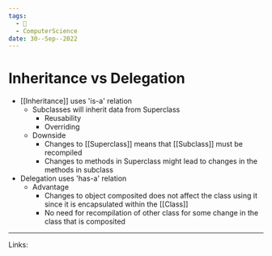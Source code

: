 ```yaml
---
tags:
  - 🌱
  - ComputerScience 
date: 30--Sep--2022
---
```


# Inheritance vs Delegation

- [[Inheritance]] uses 'is-a' relation
    - Subclasses will inherit data from Superclass
        - Reusability
        - Overriding
    - Downside
        - Changes to [[Superclass]] means that [[Subclass]] must be recompiled
        - Changes to methods in Superclass might lead to changes in the methods in subclass
- Delegation uses 'has-a' relation
    - Advantage
        - Changes to object composited does not affect the class using it since it is encapsulated within the [[Class]]
        - No need for recompilation of other class for some change in the class that is composited

---
Links: 